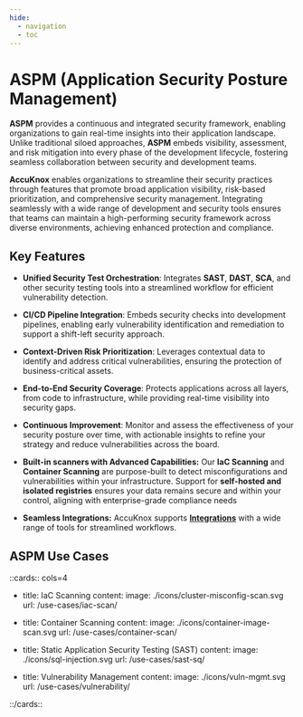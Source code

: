```yaml
---
hide:
  - navigation
  - toc
---
```


<style>
  .nt-card-title{
    text-align: center;
  }

  .nt-card-img img{
    color: #00025;
  }
</style>

# ASPM (Application Security Posture Management)

**ASPM** provides a continuous and integrated security framework, enabling organizations to gain real-time insights into their application landscape. Unlike traditional siloed approaches, **ASPM** embeds visibility, assessment, and risk mitigation into every phase of the development lifecycle, fostering seamless collaboration between security and development teams.

**AccuKnox** enables organizations to streamline their security practices through features that promote broad application visibility, risk-based prioritization, and comprehensive security management. Integrating seamlessly with a wide range of development and security tools ensures that teams can maintain a high-performing security framework across diverse environments, achieving enhanced protection and compliance.

## **Key Features**

-   **Unified Security Test Orchestration**: Integrates **SAST**, **DAST**, **SCA**, and other security testing tools into a streamlined workflow for efficient vulnerability detection.

-   **CI/CD Pipeline Integration**: Embeds security checks into development pipelines, enabling early vulnerability identification and remediation to support a shift-left security approach.

-   **Context-Driven Risk Prioritization**: Leverages contextual data to identify and address critical vulnerabilities, ensuring the protection of business-critical assets.

-   **End-to-End Security Coverage**: Protects applications across all layers, from code to infrastructure, while providing real-time visibility into security gaps.

-   **Continuous Improvement**: Monitor and assess the effectiveness of your security posture over time, with actionable insights to refine your strategy and reduce vulnerabilities across the board.

-   **Built-in scanners with Advanced Capabilities:** Our **IaC Scanning** and **Container Scanning** are purpose-built to detect misconfigurations and vulnerabilities within your infrastructure. Support for **self-hosted and isolated registries** ensures your data remains secure and within your control, aligning with enterprise-grade compliance needs

-   **Seamless Integrations:** AccuKnox supports [**Integrations**](https://help.accuknox.com/integrations/azure-dast/ "https://help.accuknox.com/integrations/azure-dast/") with a wide range of tools for streamlined workflows.


## **ASPM Use Cases**

::cards:: cols=4

- title: IaC Scanning
  content:
  image: ./icons/cluster-misconfig-scan.svg
  url: /use-cases/iac-scan/

- title: Container Scanning
  content:
  image: ./icons/container-image-scan.svg
  url: /use-cases/container-scan/

- title: Static Application Security Testing (SAST)
  content:
  image: ./icons/sql-injection.svg
  url: /use-cases/sast-sq/

- title: Vulnerability Management
  content:
  image: ./icons/vuln-mgmt.svg
  url: /use-cases/vulnerability/

::/cards::